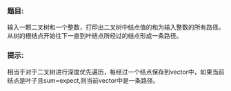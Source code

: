 ### 题目: <br>
输入一颗二叉树和一个整数，打印出二叉树中结点值的和为输入整数的所有路径。从树的根结点开始往下一直到叶结点所经过的结点形成一条路径。<br>

### 提示:<br>
相当于对于二叉树进行深度优先遍历，每经过一个结点保存到vector中，如果当前结点是叶子且sum=expect,则当前vector中是一条路径。
  

